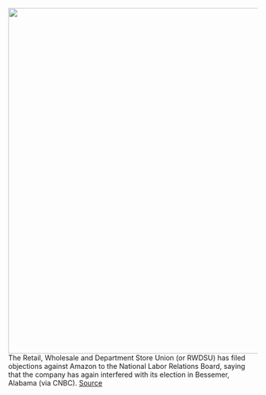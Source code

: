 <img src='https://cdn.vox-cdn.com/thumbor/0CZFiDEtd76i3SKBa0UoSZYiii8=/0x0:2040x1360/1200x800/filters:focal(857x517:1183x843)/cdn.vox-cdn.com/uploads/chorus_image/image/70724252/acastro_181114_1777_amazon_hq2_0006.0.jpg' width='700px' /><br/>
The Retail, Wholesale and Department Store Union (or RWDSU) has filed objections against Amazon to the National Labor Relations Board, saying that the company has again interfered with its election in Bessemer, Alabama (via CNBC).
<a href='https://www.theverge.com/2022/4/7/23015822/union-objections-amazon-bessemer-alabama-election-redo'> Source <a/>